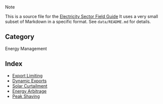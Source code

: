 > [!NOTE] 
> This is a source file for the [Electricity Sector Field Guide](https://grahamlea.github.io/Electricity-Sector-Field-Guide/)
> It uses a very small subset of Markdown in a specific format.
> See `data/README.md` for details.

## Category
Energy Management

## Index
- [Export Limiting](Export_Limiting.md)
- [Dynamic Exports](Dynamic_Exports.md)
- [Solar Curtailment](Solar_Curtailment.md)
- [Energy Arbitrage](Energy_Arbitrage.md)
- [Peak Shaving](Peak_Shaving.md)
